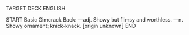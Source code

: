 TARGET DECK
ENGLISH

START
Basic
Gimcrack
Back: —adj. Showy but flimsy and worthless. —n. Showy ornament; knick-knack. [origin unknown]
END
